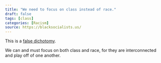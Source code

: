 ```yaml
---
title: "We need to focus on class instead of race."
draft: false
tags: [class]
categories: [Racism]
source: https://blacksocialists.us/
---
```


This is a [false dichotomy](https://en.m.wikipedia.org/wiki/False_dilemma).  
  
We can and must focus on both class and race, for they are interconnected and play off of one another.

